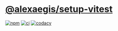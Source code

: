 # [@alexaegis/setup-vitest](https://github.com/AlexAegis/js-tooling/tree/master/packages/setup-vitest)

[![npm](https://img.shields.io/npm/v/@alexaegis/setup-vitest/latest)](https://www.npmjs.com/package/@alexaegis/setup-vitest)
[![ci](https://github.com/AlexAegis/js-tooling/actions/workflows/cicd.yml/badge.svg)](https://github.com/AlexAegis/js-tooling/actions/workflows/cicd.yml)
[![codacy](https://app.codacy.com/project/badge/Grade/7939332dc9454dc1b0529e720ff902e6)](https://www.codacy.com/gh/AlexAegis/js-tooling/dashboard?utm_source=github.com&utm_medium=referral&utm_content=AlexAegis/js-tooling&utm_campaign=Badge_Grade)
